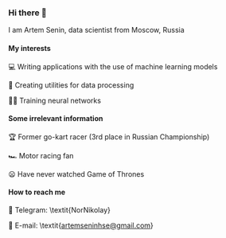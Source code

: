 ### Hi there 👋

I am Artem Senin, data scientist from Moscow, Russia

#### My interests

💻 Writing applications with the use of machine learning models

🔧 Creating utilities for data processing

💪🏻 Training neural networks


#### Some irrelevant information

🏆 Former go-kart racer (3rd place in Russian Championship)

🏎️ Motor racing fan

😦 Have never watched Game of Thrones


#### How to reach me
📱 Telegram: \textit{NorNikolay}

📩 E-mail: \textit{artemseninhse@gmail.com}

<!--
**artemseninhse/artemseninhse** is a ✨ _special_ ✨ repository because its `README.md` (this file) appears on your GitHub profile.

Here are some ideas to get you started:

- 🔭 I’m currently working on ...
- 🌱 I’m currently learning ...
- 👯 I’m looking to collaborate on ...
- 🤔 I’m looking for help with ...
- 💬 Ask me about ...
- 📫 How to reach me: ...
- 😄 Pronouns: ...
- ⚡ Fun fact: ...
-->
